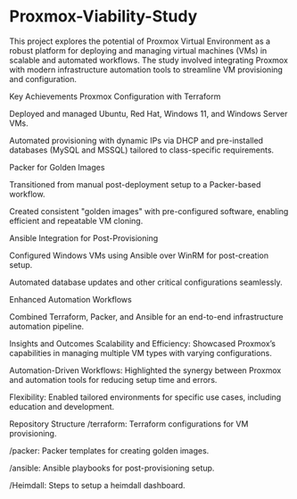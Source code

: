 # Proxmox-Viability-Study

This project explores the potential of Proxmox Virtual Environment as a robust platform for deploying and managing virtual machines (VMs) in scalable and automated workflows. The study involved integrating Proxmox with modern infrastructure automation tools to streamline VM provisioning and configuration.

Key Achievements
Proxmox Configuration with Terraform

Deployed and managed Ubuntu, Red Hat, Windows 11, and Windows Server VMs.

Automated provisioning with dynamic IPs via DHCP and pre-installed databases (MySQL and MSSQL) tailored to class-specific requirements.

Packer for Golden Images

Transitioned from manual post-deployment setup to a Packer-based workflow.

Created consistent "golden images" with pre-configured software, enabling efficient and repeatable VM cloning.

Ansible Integration for Post-Provisioning

Configured Windows VMs using Ansible over WinRM for post-creation setup.

Automated database updates and other critical configurations seamlessly.

Enhanced Automation Workflows

Combined Terraform, Packer, and Ansible for an end-to-end infrastructure automation pipeline.

Insights and Outcomes
Scalability and Efficiency: Showcased Proxmox’s capabilities in managing multiple VM types with varying configurations.

Automation-Driven Workflows: Highlighted the synergy between Proxmox and automation tools for reducing setup time and errors.

Flexibility: Enabled tailored environments for specific use cases, including education and development.

Repository Structure
/terraform: Terraform configurations for VM provisioning.

/packer: Packer templates for creating golden images.

/ansible: Ansible playbooks for post-provisioning setup.

/Heimdall: Steps to setup a heimdall dashboard.
